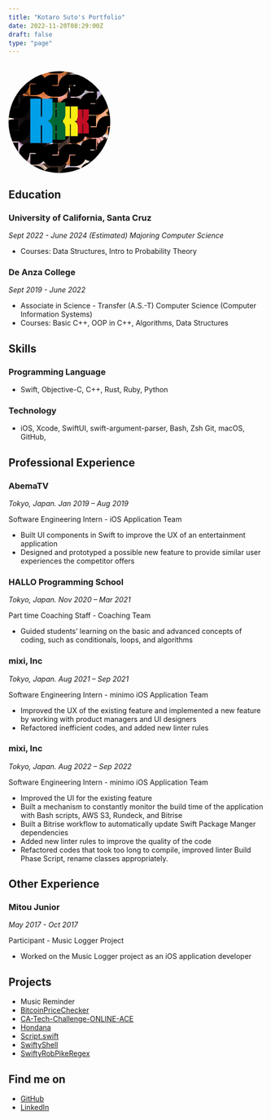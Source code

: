 ```yaml
---
title: "Kotaro Suto's Portfolio"
date: 2022-11-20T08:29:00Z
draft: false
type: "page"
---
```

<meta name="google-site-verification" content="-NAsw02ImQs2Tl-PXGGWMQlxtOOqG50_mPqdqoIkB9c" />
<meta name="format-detection" content="telephone=no">
<br>
<img src="/images/twitterIcon.jpg" id="icon" alt="My Twitter Icon Image">
<style>
#icon {
    border-radius: 50%;
    height: 200px;
    width: 200px;
    display: block;- 
    margin: auto;
}
</style>

## Education
### **University of California, Santa Cruz** 
*Sept 2022 - June 2024 (Estimated) Majoring Computer Science*
- Courses: Data Structures, Intro to Probability Theory
### **De Anza College** 
*Sept 2019 - June 2022*
- Associate in Science - Transfer (A.S.-T) Computer Science (Computer Information Systems)
- Courses: Basic C++, OOP in C++, Algorithms, Data Structures

## Skills
### Programming Language
- Swift, Objective-C, C++, Rust, Ruby, Python
### Technology
  - iOS, Xcode, SwiftUI, swift-argument-parser, Bash, Zsh Git, macOS, GitHub,

## Professional Experience
### **AbemaTV** 
*Tokyo, Japan. Jan 2019 – Aug 2019*

Software Engineering Intern - iOS Application Team
- Built UI components in Swift to improve the UX of an entertainment application
- Designed and prototyped a possible new feature to provide similar user experiences the competitor offers

### **HALLO Programming School** 
*Tokyo, Japan. Nov 2020 – Mar 2021*

Part time Coaching Staff - Coaching Team
- Guided students’ learning on the basic and advanced concepts of coding, such as conditionals, loops, and algorithms

### **mixi, Inc** 
*Tokyo, Japan. Aug 2021 – Sep 2021*

Software Engineering Intern - minimo iOS Application Team
- Improved the UX of the existing feature and implemented a new feature by working with product managers and UI designers
- Refactored inefficient codes, and added new linter rules

### **mixi, Inc** 
*Tokyo, Japan. Aug 2022 – Sep 2022*

Software Engineering Intern - minimo iOS Application Team
- Improved the UI for the existing feature
- Built a mechanism to constantly monitor the build time of the application with Bash scripts, AWS S3, Rundeck, and Bitrise
- Built a Bitrise workflow to automatically update Swift Package Manger dependencies
- Added new linter rules to improve the quality of the code
- Refactored codes that took too long to compile, improved linter Build Phase Script, rename classes appropriately.
## Other Experience
### **Mitou Junior** 
*May 2017 - Oct 2017*

Participant - Music Logger Project
- Worked on the Music Logger project as an iOS application developer

## Projects
- Music Reminder
- [BitcoinPriceChecker](https://github.com/KS1019/BitcoinPriceChecker)
- [CA-Tech-Challenge-ONLINE-ACE](https://github.com/KS1019/CA-Tech-Challenge-ONLINE-ACE)
- [Hondana](https://github.com/KS1019/Hondana)
- [Script.swift](https://github.com/KS1019/Script.swift)
- [SwiftyShell](https://github.com/KS1019/SwiftyShell)
- [SwiftyRobPikeRegex](https://github.com/KS1019/SwiftyRobPikeRegex)

## Find me on
- [GitHub](https://github.com/KS1019)
- [LinkedIn](https://www.linkedin.com/in/kotarosuto/)
